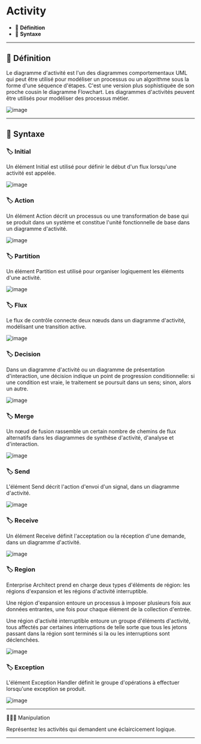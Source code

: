 # Activity

* 🔖 **Définition**
* 🔖 **Syntaxe**

___

## 📑 Définition

Le diagramme d'activité est l'un des diagrammes comportementaux UML qui peut être utilisé pour modéliser un processus ou un algorithme sous la forme d'une séquence d'étapes. C'est une version plus sophistiquée de son proche cousin le diagramme Flowchart. Les diagrammes d'activités peuvent être utilisés pour modéliser des processus métier.

![image](https://raw.githubusercontent.com/seeren-training/UML/master/wiki/resources/06/activity.jpg)

___

## 📑 Syntaxe

### 🏷️ **Initial**

Un élément Initial est utilisé pour définir le début d'un flux lorsqu'une activité est appelée.

![image](https://raw.githubusercontent.com/seeren-training/UML/master/wiki/resources/07/e-initial.png)

### 🏷️ **Action**

Un élément Action décrit un processus ou une transformation de base qui se produit dans un système et constitue l'unité fonctionnelle de base dans un diagramme d'activité.

![image](https://raw.githubusercontent.com/seeren-training/UML/master/wiki/resources/07/e-action.png)

### 🏷️ **Partition**

Un élément Partition est utilisé pour organiser logiquement les éléments d'une activité.

![image](https://raw.githubusercontent.com/seeren-training/UML/master/wiki/resources/07/e-partition.png)

### 🏷️ **Flux**

Le flux de contrôle connecte deux nœuds dans un diagramme d'activité, modélisant une transition active.

![image](https://raw.githubusercontent.com/seeren-training/UML/master/wiki/resources/07/c-controlflow.png)

### 🏷️ **Decision**

Dans un diagramme d'activité ou un diagramme de présentation d'interaction, une décision indique un point de progression conditionnelle: si une condition est vraie, le traitement se poursuit dans un sens; sinon, alors un autre.

![image](https://raw.githubusercontent.com/seeren-training/UML/master/wiki/resources/07/e-decision.png)

### 🏷️ **Merge**

Un nœud de fusion rassemble un certain nombre de chemins de flux alternatifs dans les diagrammes de synthèse d'activité, d'analyse et d'interaction.

![image](https://raw.githubusercontent.com/seeren-training/UML/master/wiki/resources/07/e-merge.png)

### 🏷️ **Send**

L'élément Send décrit l'action d'envoi d'un signal, dans un diagramme d'activité.

![image](https://raw.githubusercontent.com/seeren-training/UML/master/wiki/resources/07/e-send.png)

### 🏷️ **Receive**

Un élément Receive définit l'acceptation ou la réception d'une demande, dans un diagramme d'activité.

![image](https://raw.githubusercontent.com/seeren-training/UML/master/wiki/resources/07/e-receive.png)

### 🏷️ **Region**

Enterprise Architect prend en charge deux types d'éléments de région: les régions d'expansion et les régions d'activité interruptible.

Une région d'expansion entoure un processus à imposer plusieurs fois aux données entrantes, une fois pour chaque élément de la collection d'entrée.

Une région d'activité interruptible entoure un groupe d'éléments d'activité, tous affectés par certaines interruptions de telle sorte que tous les jetons passant dans la région sont terminés si la ou les interruptions sont déclenchées.

![image](https://raw.githubusercontent.com/seeren-training/UML/master/wiki/resources/07/e-region.png)

### 🏷️ **Exception**

L'élément Exception Handler définit le groupe d'opérations à effectuer lorsqu'une exception se produit.

![image](https://raw.githubusercontent.com/seeren-training/UML/master/wiki/resources/07/e-exception.png)

___

👨🏻‍💻 Manipulation

Représentez les activités qui demandent une éclaircicement logique.

___

